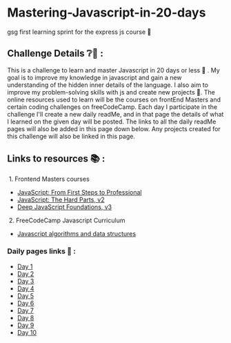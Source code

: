 # Mastering-Javascript-in-20-days

gsg first learning sprint for the express js course 🏃

## Challenge Details ❔🧐 :
This is a challenge to learn and master Javascript in 20 days or less 🌝 . My goal is to improve my knowledge in javascript and gain a new understanding of the hidden inner details of the language. I also aim to improve my problem-solving skills with js and create new projects 🙌. The online resources used to learn will be the courses on frontEnd Masters and certain coding challenges on freeCodeCamp. Each day I participate in the challenge I'll create a new daily readMe,  and in that page the details of what I learned on the given day will be posted. The links to all the daily readMe pages will also be added in this page down below. Any projects created for this challenge will also be linked in this page.

## Links to resources 📚 :
&nbsp;1. Frontend Masters courses 
- [JavaScript: From First Steps to Professional](https://frontendmasters.com/courses/javascript-first-steps)
- [JavaScript: The Hard Parts, v2](https://frontendmasters.com/courses/javascript-hard-parts-v2/)
- [Deep JavaScript Foundations, v3](https://frontendmasters.com/courses/deep-javascript-v3/)

&nbsp;2. FreeCodeCamp Javascript Curriculum
- [Javascript algorithms and data structures ](https://www.freecodecamp.org/Abdulkareem-hajqasem)

### Daily pages links 🌅 : 

- [Day 1](https://github.com/AbdHajqasem/Mastering-Javascript-in-20-days/blob/main/Day1.md)
- [Day 2](https://github.com/AbdHajqasem/Mastering-Javascript-in-20-days/blob/main/Day2.md)
- [Day 3](https://github.com/AbdHajqasem/Mastering-Javascript-in-20-days/blob/main/Day3.md)
- [Day 4](https://github.com/AbdHajqasem/Mastering-Javascript-in-20-days/blob/main/Day4.md)
- [Day 5](https://github.com/AbdHajqasem/Mastering-Javascript-in-20-days/blob/main/Day5.md)
- [Day 6](https://github.com/AbdHajqasem/Mastering-Javascript-in-20-days/blob/main/Day6.md)
- [Day 7](https://github.com/AbdHajqasem/Mastering-Javascript-in-20-days/blob/main/Day7.md)
- [Day 8](https://github.com/AbdHajqasem/Mastering-Javascript-in-20-days/blob/main/Day8.md)
- [Day 9](https://github.com/AbdHajqasem/Mastering-Javascript-in-20-days/blob/main/Day9.md)
- [Day 10](https://github.com/AbdHajqasem/Mastering-Javascript-in-20-days/blob/main/Day10.md)

